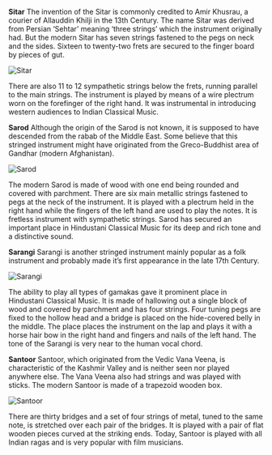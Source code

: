 **Sitar**
The invention of the Sitar is commonly credited to Amir Khusrau, a courier of Allauddin Khilji in the 13th Century. The name Sitar was derived from Persian ‘Sehtar’ meaning ‘three strings’ which the instrument originally had. But the modern Sitar has seven strings fastened to the pegs on neck and the sides. Sixteen to twenty-two frets are secured to the finger board by pieces of gut.

![Sitar](https://caesiumstudio.github.io/r/ragamelody/assets/img/sitarinstru.png)

There are also 11 to 12 sympathetic strings below the frets, running parallel to the main strings. The instrument is played by means of a wire plectrum worn on the forefinger of the right hand. It was instrumental in introducing western audiences to Indian Classical Music.

**Sarod**
Although the origin of the Sarod is not known, it is supposed to have descended from the rabab of the Middle East. Some believe that this stringed instrument might have originated from the Greco-Buddhist area of Gandhar (modern Afghanistan).

![Sarod](https://caesiumstudio.github.io/r/ragamelody/assets/img/sarod.jpg)

The modern Sarod is made of wood with one end being rounded and covered with parchment. There are six main metallic strings fastened to pegs at the neck of the instrument. It is played with a plectrum held in the right hand while the fingers of the left hand are used to play the notes. It is fretless instrument with sympathetic strings. Sarod has secured an important place in Hindustani Classical Music for its deep and rich tone and a distinctive sound.

**Sarangi**
Sarangi is another stringed instrument mainly popular as a folk instrument and probably made it’s first appearance in the late 17th Century.

![Sarangi](https://caesiumstudio.github.io/r/ragamelody/assets/img/sarangi.jpg)

The ability to play all types of gamakas gave it prominent place in Hindustani Classical Music. It is made of hallowing out a single block of wood and covered by parchment and has four strings. Four tuning pegs are fixed to the hollow head and a bridge is placed on the hide-covered belly in the middle. The place places the instrument on the lap and plays it with a horse hair bow in the right hand and fingers and nails of the left hand. The tone of the Sarangi is very near to the human vocal chord.

**Santoor**
Santoor, which originated from the Vedic Vana Veena, is characteristic of the Kashmir Valley and is neither seen nor played anywhere else. The Vana Veena also had strings and was played with sticks. The modern Santoor is made of a trapezoid wooden box.

![Santoor](https://caesiumstudio.github.io/r/ragamelody/assets/img/santoor.jpg)

There are thirty bridges and a set of four strings of metal, tuned to the same note, is stretched over each pair of the bridges. It is played with a pair of flat wooden pieces curved at the striking ends. Today, Santoor is played with all Indian ragas and is very popular with film musicians.